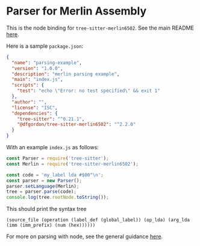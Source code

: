 Parser for Merlin Assembly
==========================

This is the node binding for `tree-sitter-merlin6502`.  See the main README [here](https://github.com/dfgordon/tree-sitter-merlin6502).

Here is a sample `package.json`:

```json
{
  "name": "parsing-example",
  "version": "1.0.0",
  "description": "merlin parsing example",
  "main": "index.js",
  "scripts": {
    "test": "echo \"Error: no test specified\" && exit 1"
  },
  "author": "",
  "license": "ISC",
  "dependencies": {
    "tree-sitter": "^0.21.1",
    "@dfgordon/tree-sitter-merlin6502": "^2.2.0"
  }
}
```

With an example `index.js` as follows:

```js
const Parser = require('tree-sitter');
const Merlin = require('tree-sitter-merlin6502');

const code = 'my_label lda #$00"\n';
const parser = new Parser();
parser.setLanguage(Merlin);
tree = parser.parse(code);
console.log(tree.rootNode.toString());
```

This should print the syntax tree

```
(source_file (operation (label_def (global_label)) (op_lda) (arg_lda (imm (imm_prefix) (num (hex))))))
```

For more on parsing with node, see the general guidance [here](https://github.com/tree-sitter/node-tree-sitter).
